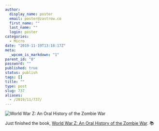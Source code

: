 ```yaml
---
author:
  display_name: poster
  email: poster@zastrow.co
  first_name: ""
  last_name: ""
  login: poster
categories:
  - Micro
date: "2019-11-19T13:18:17Z"
meta:
  _wpcom_is_markdown: "1"
parent_id: "0"
password: ""
published: true
status: publish
tags: []
title: ""
type: post
slug: 737
aliases:
  - /2019/11/737/
---
```

<p><img src="https://i.gr-assets.com/images/S/compressed.photo.goodreads.com/books/1372004156l/18111927.jpg" alt="World War Z: An Oral History of the Zombie War" /></p>

<p>Just finished the book, <a href="https://www.goodreads.com/review/show/3044573722?utm_medium=api&amp;utm_source=rss">World War Z: An Oral History of the Zombie War</a>. 📚</p>

